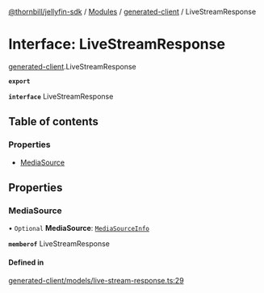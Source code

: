[@thornbill/jellyfin-sdk](../README.md) / [Modules](../modules.md) / [generated-client](../modules/generated_client.md) / LiveStreamResponse

# Interface: LiveStreamResponse

[generated-client](../modules/generated_client.md).LiveStreamResponse

**`export`**

**`interface`** LiveStreamResponse

## Table of contents

### Properties

- [MediaSource](generated_client.LiveStreamResponse.md#mediasource)

## Properties

### MediaSource

• `Optional` **MediaSource**: [`MediaSourceInfo`](generated_client.MediaSourceInfo.md)

**`memberof`** LiveStreamResponse

#### Defined in

[generated-client/models/live-stream-response.ts:29](https://github.com/thornbill/jellyfin-sdk-typescript/blob/c68c853/src/generated-client/models/live-stream-response.ts#L29)
